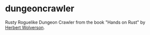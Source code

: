 # dungeoncrawler
Rusty Roguelike Dungeon Crawler from the book "Hands on Rust" by [Herbert Wolverson](https://github.com/thebracket).
